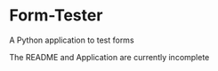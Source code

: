 # Form-Tester
A Python application to test forms

The README and Application are currently incomplete
